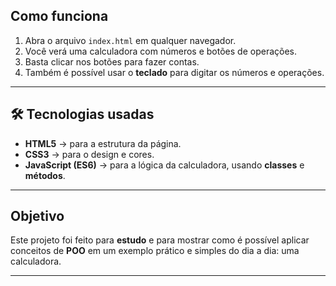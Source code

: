 ## Como funciona

1. Abra o arquivo `index.html` em qualquer navegador.
2. Você verá uma calculadora com números e botões de operações.
3. Basta clicar nos botões para fazer contas.
4. Também é possível usar o **teclado** para digitar os números e operações.

---

## 🛠️ Tecnologias usadas

* **HTML5** → para a estrutura da página.
* **CSS3** → para o design e cores.
* **JavaScript (ES6)** → para a lógica da calculadora, usando **classes** e **métodos**.

---

## Objetivo

Este projeto foi feito para **estudo** e para mostrar como é possível aplicar conceitos de **POO** em um exemplo prático e simples do dia a dia: uma calculadora.

---


